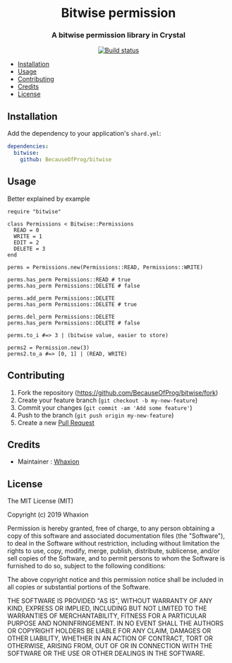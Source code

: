 <div align="center">
  <h1>Bitwise permission</h1>
  <h3>A bitwise permission library in Crystal</h3>
  <a href="https://circleci.com/gh/BecauseOfProg/bitwise">
    <img src="https://circleci.com/gh/BecauseOfProg/bitwise.svg?style=svg" alt="Build status" />
  </a>
</div>

- [Installation](#installation)
- [Usage](#usage)
- [Contributing](#contributing)
- [Credits](#credits)
- [License](#license)

## Installation

Add the dependency to your application's `shard.yml`:

```yaml
dependencies:
  bitwise:
    github: BecauseOfProg/bitwise
```

## Usage

Better explained by example

```crystal
require "bitwise"

class Permissions < Bitwise::Permissions
  READ = 0
  WRITE = 1
  EDIT = 2
  DELETE = 3
end

perms = Permissions.new(Permissions::READ, Permissions::WRITE)

perms.has_perm Permissions::READ # true
perms.has_perm Permissions::DELETE # false

perms.add_perm Permissions::DELETE
perms.has_perm Permissions::DELETE # true

perms.del_perm Permissions::DELETE
perms.has_perm Permissions::DELETE # false

perms.to_i #=> 3 | (bitwise value, easier to store)

perms2 = Permission.new(3)
perms2.to_a #=> [0, 1] | (READ, WRITE)
```

## Contributing

1. Fork the repository (<https://github.com/BecauseOfProg/bitwise/fork>)
2. Create your feature branch (`git checkout -b my-new-feature`)
3. Commit your changes (`git commit -am 'Add some feature'`)
4. Push to the branch (`git push origin my-new-feature`)
5. Create a new [Pull Request](https://github.com/BecauseOfProg/bitwise/pulls?q=is%3Apr+is%3Aopen+sort%3Aupdated-desc)

## Credits

- Maintainer : [Whaxion](https://github.com/Whaxion)

## License

The MIT License (MIT)

Copyright (c) 2019 Whaxion

Permission is hereby granted, free of charge, to any person obtaining a copy
of this software and associated documentation files (the "Software"), to deal
in the Software without restriction, including without limitation the rights
to use, copy, modify, merge, publish, distribute, sublicense, and/or sell
copies of the Software, and to permit persons to whom the Software is
furnished to do so, subject to the following conditions:

The above copyright notice and this permission notice shall be included in
all copies or substantial portions of the Software.

THE SOFTWARE IS PROVIDED "AS IS", WITHOUT WARRANTY OF ANY KIND, EXPRESS OR
IMPLIED, INCLUDING BUT NOT LIMITED TO THE WARRANTIES OF MERCHANTABILITY,
FITNESS FOR A PARTICULAR PURPOSE AND NONINFRINGEMENT. IN NO EVENT SHALL THE
AUTHORS OR COPYRIGHT HOLDERS BE LIABLE FOR ANY CLAIM, DAMAGES OR OTHER
LIABILITY, WHETHER IN AN ACTION OF CONTRACT, TORT OR OTHERWISE, ARISING FROM,
OUT OF OR IN CONNECTION WITH THE SOFTWARE OR THE USE OR OTHER DEALINGS IN
THE SOFTWARE.
